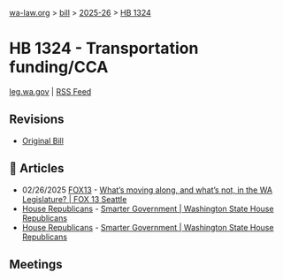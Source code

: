 [wa-law.org](/) > [bill](/bill/) > [2025-26](/bill/2025-26/) > [HB 1324](/bill/2025-26/hb/1324/)

# HB 1324 - Transportation funding/CCA
[leg.wa.gov](https://app.leg.wa.gov/billsummary?BillNumber=1324&Year=2025&Initiative=false) | [RSS Feed](./rss.xml)

## Revisions
* [Original Bill](1/)

## 📰 Articles
* 02/26/2025 [FOX13](/org/fox13/) - [What’s moving along, and what’s not, in the WA Legislature? | FOX 13 Seattle](https://www.fox13seattle.com/news/whats-moving-along-whats-not-wa-legislature#:~:text=Republican%20proposal)
* [House Republicans](/org/house_republicans/) - [Smarter Government | Washington State House Republicans](http://houserepublicans.wa.gov/our-priorities/smarter-government/#:~:text=House%20Bill%201324)
* [House Republicans](/org/house_republicans/) - [Smarter Government | Washington State House Republicans](https://houserepublicans.wa.gov/our-priorities/smarter-government/#:~:text=House%20Bill%201324)

## Meetings